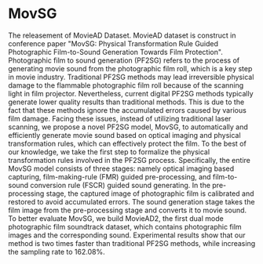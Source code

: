 # MovSG
The releasement of MovieAD Dataset. MovieAD dataset is construct in conference paper "MovSG: Physical Transformation Rule Guided Photographic Film-to-Sound Generation Towards Film Protection". 
Photographic film to sound generation (PF2SG) refers to the process of generating movie sound from the photographic film roll, which is a key step in movie industry. Traditional PF2SG methods may lead irreversible physical damage to the flammable photographic film roll because of the scanning light in film projector. Nevertheless, current digital PF2SG methods typically generate lower quality results than traditional methods. This is due to the fact that these methods ignore the accumulated errors caused by various film damage. Facing these issues, instead of utilizing traditional laser scanning, we propose a novel PF2SG model, MovSG, to automatically and efficiently generate movie sound based on optical imaging and physical transformation rules, which can effectively protect the film. To the best of our knowledge, we take the first step to formalize the physical transformation rules involved in the PF2SG process. Specifically, the entire MovSG model consists of three stages: namely optical imaging based capturing, film-making-rule (FMR) guided pre-processing, and film-to-sound conversion rule (FSCR) guided sound generating. In the pre-processing stage, the captured image of photographic film is calibrated and restored to avoid accumulated errors. The sound generation stage takes the film image from the pre-processing stage and converts it to movie sound. To better evaluate MovSG, we build MovieAD2, the first dual mode photographic film soundtrack dataset, which contains photographic film images and the corresponding sound. Experimental results show that our method is two times faster than traditional PF2SG methods, while increasing the sampling rate to 162.08%.
